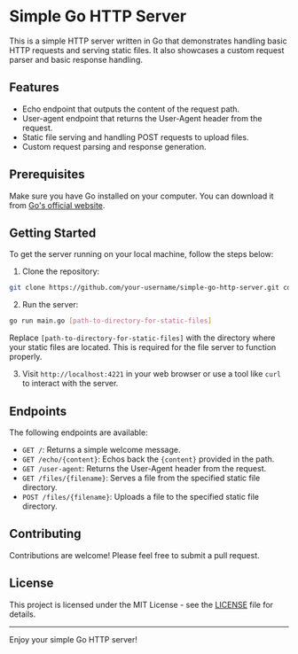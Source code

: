 # Simple Go HTTP Server

This is a simple HTTP server written in Go that demonstrates handling basic HTTP requests and serving static files. It also showcases a custom request parser and basic response handling.

## Features

- Echo endpoint that outputs the content of the request path.
- User-agent endpoint that returns the User-Agent header from the request.
- Static file serving and handling POST requests to upload files.
- Custom request parsing and response generation.

## Prerequisites

Make sure you have Go installed on your computer. You can download it from [Go's official website](https://golang.org/dl/).

## Getting Started

To get the server running on your local machine, follow the steps below:

1. Clone the repository:
```bash
git clone https://github.com/your-username/simple-go-http-server.git cd simple-go-http-server
```

2. Run the server:
```bash
go run main.go [path-to-directory-for-static-files]
```

Replace `[path-to-directory-for-static-files]` with the directory where your static files are located. This is required for the file server to function properly.

3. Visit `http://localhost:4221` in your web browser or use a tool like `curl` to interact with the server.

## Endpoints

The following endpoints are available:

- `GET /`: Returns a simple welcome message.
- `GET /echo/{content}`: Echos back the `{content}` provided in the path.
- `GET /user-agent`: Returns the User-Agent header from the request.
- `GET /files/{filename}`: Serves a file from the specified static file directory.
- `POST /files/{filename}`: Uploads a file to the specified static file directory.

## Contributing

Contributions are welcome! Please feel free to submit a pull request.

## License

This project is licensed under the MIT License - see the [LICENSE](LICENSE) file for details.

---

Enjoy your simple Go HTTP server!
